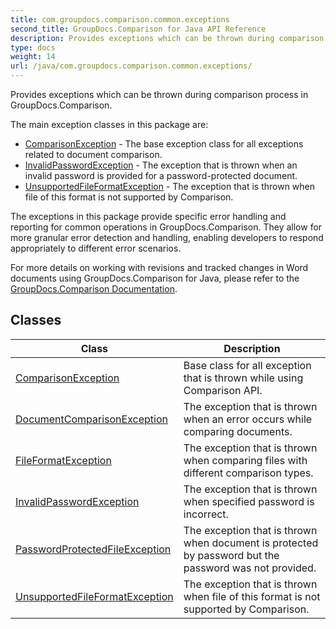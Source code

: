 ```yaml
---
title: com.groupdocs.comparison.common.exceptions
second_title: GroupDocs.Comparison for Java API Reference
description: Provides exceptions which can be thrown during comparison process in GroupDocs.Comparison.
type: docs
weight: 14
url: /java/com.groupdocs.comparison.common.exceptions/
---
```


Provides exceptions which can be thrown during comparison process in GroupDocs.Comparison.

The main exception classes in this package are:

 *  [ComparisonException](../../com.groupdocs.comparison.common.exceptions/comparisonexception) - The base exception class for all exceptions related to document comparison.
 *  [InvalidPasswordException](../../com.groupdocs.comparison.common.exceptions/invalidpasswordexception) - The exception that is thrown when an invalid password is provided for a password-protected document.
 *  [UnsupportedFileFormatException](../../com.groupdocs.comparison.common.exceptions/unsupportedfileformatexception) - The exception that is thrown when file of this format is not supported by Comparison.

The exceptions in this package provide specific error handling and reporting for common operations in GroupDocs.Comparison. They allow for more granular error detection and handling, enabling developers to respond appropriately to different error scenarios.

For more details on working with revisions and tracked changes in Word documents using GroupDocs.Comparison for Java, please refer to the [GroupDocs.Comparison Documentation][].


[GroupDocs.Comparison Documentation]: https://docs.groupdocs.com/comparison/java/


## Classes

| Class | Description |
| --- | --- |
| [ComparisonException](../com.groupdocs.comparison.common.exceptions/comparisonexception) | Base class for all exception that is thrown while using Comparison API. |
| [DocumentComparisonException](../com.groupdocs.comparison.common.exceptions/documentcomparisonexception) | The exception that is thrown when an error occurs while comparing documents. |
| [FileFormatException](../com.groupdocs.comparison.common.exceptions/fileformatexception) | The exception that is thrown when comparing files with different comparison types. |
| [InvalidPasswordException](../com.groupdocs.comparison.common.exceptions/invalidpasswordexception) | The exception that is thrown when specified password is incorrect. |
| [PasswordProtectedFileException](../com.groupdocs.comparison.common.exceptions/passwordprotectedfileexception) | The exception that is thrown when document is protected by password but the password was not provided. |
| [UnsupportedFileFormatException](../com.groupdocs.comparison.common.exceptions/unsupportedfileformatexception) | The exception that is thrown when file of this format is not supported by Comparison. |
